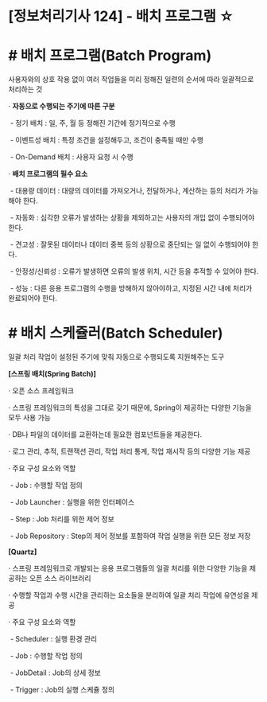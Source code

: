 

# [정보처리기사 124] - 배치 프로그램 ☆



# **# 배치 프로그램(Batch Program)**

사용자와의 상호 작용 없이 여러 작업들을 미리 정해진 일련의 순서에 따라 일괄적으로 처리하는 것



· **자동으로 수행되는 주기에 따른 구분**

​    \- 정기 배치 : 일, 주, 월 등 정해진 기간에 정기적으로 수행

​    \- 이벤트성 배치 : 특정 조건을 설정해두고, 조건이 충족될 때만 수행

​    \- On-Demand 배치 : 사용자 요청 시 수행



· **배치 프로그램의 필수 요소**

​    \- 대용량 데이터 : 대량의 데이터를 가져오거나, 전달하거나, 계산하는 등의 처리가 가능해야 한다.

​    \- 자동화 : 심각한 오류가 발생하는 상황을 제외하고는 사용자의 개입 없이 수행되어야 한다.

​    \- 견고성 : 잘못된 데이터나 데이터 중복 등의 상황으로 중단되는 일 없이 수행되어야 한다.

​    \- 안정성/신뢰성 : 오류가 발생하면 오류의 발생 위치, 시간 등을 추적할 수 있어야 한다.

​    \- 성능 : 다른 응용 프로그램의 수행을 방해하지 않아야하고, 지정된 시간 내에 처리가 완료되어야 한다.



# **# 배치 스케쥴러(Batch Scheduler)**

일괄 처리 작업이 설정된 주기에 맞춰 자동으로 수행되도록 지원해주는 도구



**[스프링 배치(Spring Batch)]**

· 오픈 소스 프레임워크

· 스프링 프레임워크의 특성을 그대로 갖기 때문에, Spring이 제공하는 다양한 기능을 모두 사용 가능

· DB나 파일의 데이터를 교환하는데 필요한 컴포넌트들을 제공한다.

· 로그 관리, 추적, 트랜잭션 관리, 작업 처리 통계, 작업 재시작 등의 다양한 기능 제공

· 주요 구성 요소와 역할

​    \- Job : 수행할 작업 정의

​    \- Job Launcher : 실행을 위한 인터페이스

​    \- Step : Job 처리를 위한 제어 정보

​    \- Job Repository : Step의 제어 정보를 포함하여 작업 실행을 위한 모든 정보 저장



**[Quartz]**

· 스프링 프레임워크로 개발되는 응용 프로그램들의 일괄 처리를 위한 다양한 기능을 제공하는 오픈 소스 라이브러리

· 수행할 작업과 수행 시간을 관리하는 요소들을 분리하여 일괄 처리 작업에 유연성을 제공

· 주요 구성 요소와 역할

​    \- Scheduler : 실행 환경 관리

​    \- Job : 수행할 작업 정의

​    \- JobDetail : Job의 상세 정보

​    \- Trigger : Job의 실행 스케쥴 정의